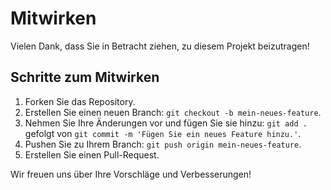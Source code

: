 # Mitwirken

Vielen Dank, dass Sie in Betracht ziehen, zu diesem Projekt beizutragen!

## Schritte zum Mitwirken
1. Forken Sie das Repository.
2. Erstellen Sie einen neuen Branch: `git checkout -b mein-neues-feature`.
3. Nehmen Sie Ihre Änderungen vor und fügen Sie sie hinzu: `git add .` gefolgt von `git commit -m 'Fügen Sie ein neues Feature hinzu.'`.
4. Pushen Sie zu Ihrem Branch: `git push origin mein-neues-feature`.
5. Erstellen Sie einen Pull-Request.

Wir freuen uns über Ihre Vorschläge und Verbesserungen!